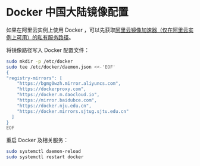 # Docker 中国大陆镜像配置

如果在阿里云实例上使用 Docker ，可以先获取[阿里云镜像加速器（仅在阿里云实例上可用）的私有服务路径](https://cr.console.aliyun.com/cn-shanghai/instances/mirrors)。

将镜像路径写入 Docker 配置文件：

```bash
sudo mkdir -p /etc/docker
sudo tee /etc/docker/daemon.json <<-'EOF'
{
"registry-mirrors": [
    "https://bgmg0wzh.mirror.aliyuncs.com",
    "https://dockerproxy.com",
    "https://docker.m.daocloud.io",
    "https://mirror.baidubce.com",
    "https://docker.nju.edu.cn",
    "https://docker.mirrors.sjtug.sjtu.edu.cn"
  ]
}
EOF
```

重启 Docker 及相关服务：

```bash
sudo systemctl daemon-reload
sudo systemctl restart docker
```
